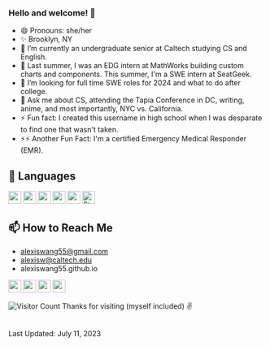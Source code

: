 ### Hello and welcome! 👋

<!--
**E-CoolPuppy/E-CoolPuppy** is a ✨ _special_ ✨ repository because its `README.md` (this file) appears on your GitHub profile.
-->

- 😄 Pronouns: she/her
- ✨ Brooklyn, NY
- 🔭 I’m currently an undergraduate senior at Caltech studying CS and English.
- 🌱 Last summer, I was an EDG intern at MathWorks building custom charts and components. This summer, I'm a SWE intern at SeatGeek.
- 🤔 I’m looking for full time SWE roles for 2024 and what to do after college.
- 💬 Ask me about CS, attending the Tapia Conference in DC, writing, anime, and most importantly, NYC vs. California.
- ⚡ Fun fact: I created this username in high school when I was desparate to find one that wasn't taken.
- ⚡⚡ Another Fun Fact: I'm a certified Emergency Medical Responder (EMR).

## 🌈 Languages
<img src="https://img.shields.io/badge/-python-orange" height=25> <img src="https://img.shields.io/badge/-MATLAB-blue" height=25> <img src="https://img.shields.io/badge/-C-brightgreen" height=25> <img src="https://img.shields.io/badge/-HTML/CSS-red" height=25> <img src="https://img.shields.io/badge/Javascript-yellow" height=25> <img alt="Static Badge" src="https://img.shields.io/badge/OCaml-brown" height=25>

## 📫 How to Reach Me
- alexiswang55@gmail.com
- alexisw@caltech.edu
- alexiswang55.github.io

<!--
[<img src="https://github.com/E-CoolPuppy/E-CoolPuppy/blob/main/socials/linkedin.png?raw=true" height="40em" align="center" alt="Follow Alexis on LinkedIn" title="Follow Alexis on LinkedIn"/>](https://linkedin.com/in/alexis-wang55)
[<img src="https://raw.githubusercontent.com/E-CoolPuppy/E-CoolPuppy/80f8395c6ab5ee776abc565aa94d023f43900078/socials/twitter.svg" height="40em" align="center" alt="Follow Alexis on Twitter" title="Follow Alexis on Twitter"/>](https://twitter.com/alexiswang55)
[<img src="https://github.com/E-CoolPuppy/E-CoolPuppy/blob/main/socials/medium.png?raw=true" height="40em" align="center" alt="Follow Alexis on Medium" title="Follow Alexis on Medium"/>](https://alexiswang55.medium.com/)
-->

<p>
<a href="https://linkedin.com/in/alexis-wang55"><img src="https://img.shields.io/badge/LinkedIn-0077B5?style=for-the-badge&logo=linkedin&logoColor=white" height=25></a>
<a href="https://twitter.com/alexiswang55"><img src="https://img.shields.io/badge/twitter-%231DA1F2.svg?&style=for-the-badge&logo=twitter&logoColor=white" height=25></a> 
<a href="https://alexiswang55.medium.com/"><img src="https://img.shields.io/badge/medium-%2312100E.svg?&style=for-the-badge&logo=medium&logoColor=white" height=25></a> 
<a href="https://www.youtube.com/channel/UCqeg4UzjKcZGvvrsz_jr8tQ"><img src="https://img.shields.io/badge/-YouTube-red?&style=for-the-badge&logo=youtube&logoColor=white" height=25></a>
</p>

![Visitor Count](https://profile-counter.glitch.me/E-CoolPuppy/count.svg)
Thanks for visiting (myself included) ✌️

<br>  
Last Updated: July 11, 2023
